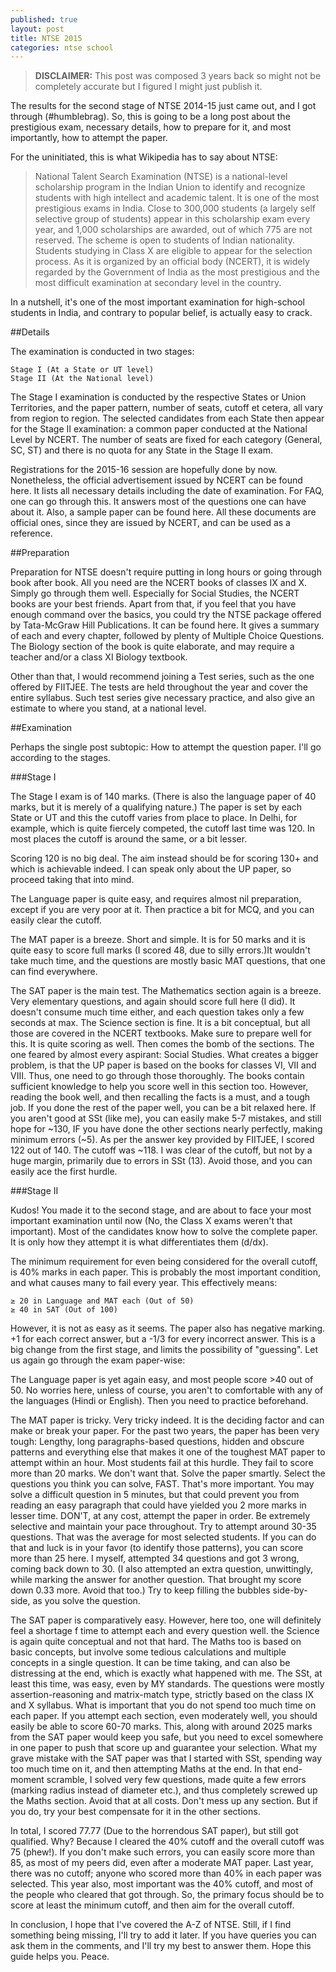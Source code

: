 ```yaml
---
published: true
layout: post
title: NTSE 2015
categories: ntse school
---
```

> **DISCLAIMER:** This post was composed 3 years back so might not be completely accurate but I figured I might just publish it.

The results for the second stage of NTSE 2014-15 just came out, and I got through (#humblebrag). So, this is going to be a long post about the prestigious exam, necessary details, how to prepare for it, and most importantly, how to attempt the paper.

For the uninitiated, this is what Wikipedia has to say about NTSE:

> National Talent Search Examination (NTSE) is a national-level scholarship program in the Indian Union to identify and recognize students with high intellect and academic talent. It is one of the most prestigious exams in India. Close to 300,000 students (a largely self selective group of students) appear in this scholarship exam every year, and 1,000 scholarships are awarded, out of which 775 are not reserved. The scheme is open to students of Indian nationality. Students studying in Class X are eligible to appear for the selection process. As it is organized by an official body (NCERT), it is widely regarded by the Government of India as the most prestigious and the most difficult examination at secondary level in the country.

In a nutshell, it's one of the most important examination for high-school students in India, and contrary to popular belief, is actually easy to crack.

##Details

The examination is conducted in two stages:

    Stage I (At a State or UT level)
    Stage II (At the National level)

The Stage I examination is conducted by the respective States or Union Territories, and the paper pattern, number of seats, cutoff et cetera, all vary from region to region. The selected candidates from each State then appear for the Stage II examination: a common paper conducted at the National Level by NCERT. The number of seats are fixed for each category (General, SC, ST) and there is no quota for any State in the Stage II exam.

Registrations for the 2015-16 session are hopefully done by now. Nonetheless, the official advertisement issued by NCERT can be found here. It lists all necessary details including the date of examination. For FAQ, one can go through this. It answers most of the questions one can have about it. Also, a sample paper can be found here. All these documents are official ones, since they are issued by NCERT, and can be used as a reference.

##Preparation

Preparation for NTSE doesn't require putting in long hours or going through book after book. All you need are the NCERT books of classes IX and X. Simply go through them well. Especially for Social Studies, the NCERT books are your best friends. Apart from that, if you feel that you have enough command over the basics, you could try the NTSE package offered by Tata-McGraw Hill Publications. It can be found here. It gives a summary of each and every chapter, followed by plenty of Multiple Choice Questions. The Biology section of the book is quite elaborate, and may require a teacher and/or a class XI Biology textbook.

Other than that, I would recommend joining a Test series, such as the one offered by FIITJEE. The tests are held throughout the year and cover the entire syllabus. Such test series give necessary practice, and also give an estimate to where you stand, at a national level.

##Examination

Perhaps the single post subtopic: How to attempt the question paper. I'll go according to the stages.

###Stage I

The Stage I exam is of 140 marks. (There is also the language paper of 40 marks, but it is merely of a qualifying nature.) The paper is set by each State or UT and this the cutoff varies from place to place. In Delhi, for example, which is quite fiercely competed, the cutoff last time was 120. In most places the cutoff is around the same, or a bit lesser.

Scoring 120 is no big deal. The aim instead should be for scoring 130+ and which is achievable indeed. I can speak only about the UP paper, so proceed taking that into mind.

The Language paper is quite easy, and requires almost nil preparation, except if you are very poor at it. Then practice a bit for MCQ, and you can easily clear the cutoff.

The MAT paper is a breeze. Short and simple. It is for 50 marks and it is quite easy to score full marks (I scored 48, due to silly errors.)It wouldn't take much time, and the questions are mostly basic MAT questions, that one can find everywhere.

The SAT paper is the main test. The Mathematics section again is a breeze. Very elementary questions, and again should score full here (I did). It doesn't consume much time either, and each question takes only a few seconds at max. The Science section is fine. It is a bit conceptual, but all those are covered in the NCERT textbooks. Make sure to prepare well for this. It is quite scoring as well. Then comes the bomb of the sections. The one feared by almost every aspirant: Social Studies. What creates a bigger problem, is that the UP paper is based on the books for classes VI, VII and VIII. Thus, one need to go through those thoroughly. The books contain sufficient knowledge to help you score well in this section too. However, reading the book well, and then recalling the facts is a must, and a tough job.  If you done the rest of the paper well, you can be a bit relaxed here. If you aren't good at SSt (like me), you can easily make 5-7 mistakes, and still hope for ~130, IF you have done the other sections nearly perfectly, making minimum errors (~5). As per the answer key provided by FIITJEE, I scored 122 out of 140. The cutoff was ~118. I was clear of the cutoff, but not by a huge margin, primarily due to errors in SSt (13). Avoid those, and you can easily ace the first hurdle.

###Stage II

Kudos! You made it to the second stage, and are about to face your most important examination until now (No, the Class X exams weren't that important).  Most of the candidates know how to solve the complete paper. It is only how they attempt it is what differentiates them (d/dx).

The minimum requirement for even being considered for the overall cutoff, is 40% marks in each paper. This is probably the most important condition, and what causes many to fail every year. This effectively means:

    ≥ 20 in Language and MAT each (Out of 50)
    ≥ 40 in SAT (Out of 100)

However,  it is not as easy as it seems. The paper also has negative marking. +1 for each correct answer, but a -1/3 for every incorrect answer. This is a big change from the first stage, and limits the possibility of "guessing". Let us again go through the exam paper-wise:

The Language paper is yet again easy, and most people score >40 out of 50. No worries here, unless of course, you aren't to comfortable with any of the languages (Hindi or English). Then you need to practice beforehand.

The MAT paper is tricky. Very tricky indeed. It is the deciding factor and can make or break your paper. For the past two years, the paper has been very tough: Lengthy, long paragraphs-based questions, hidden and obscure patterns and everything else that makes it one of the toughest MAT paper to attempt within an hour. Most students fail at this hurdle. They fail to score more than 20 marks. We don't want that. Solve the paper smartly. Select the questions you think you can solve, FAST. That's more important. You may solve a difficult question in 5 minutes, but that could prevent you from reading an easy paragraph that could have yielded you 2 more marks in lesser time. DON'T, at any cost, attempt the paper in order. Be extremely selective and maintain your pace throughout. Try to attempt around 30-35 questions. That was the average for most selected students. If you can do that and luck is in your favor (to identify those patterns), you can score more than 25 here. I myself, attempted 34 questions and got 3 wrong, coming back down to 30. (I also attempted an extra question, unwittingly, while marking the answer for another question. That brought my score down 0.33 more. Avoid that too.) Try to keep filling the bubbles side-by-side, as you solve the question.

The SAT paper is comparatively easy. However, here too, one will definitely feel a shortage f time to attempt each and every question well. the Science is again quite conceptual and not that hard. The Maths too is based on basic concepts, but involve some tedious calculations and multiple concepts in a single question. It can be time taking, and can also be distressing at the end, which is exactly what happened with me. The SSt, at least this time, was easy, even by MY standards. The questions were mostly assertion-reasoning and matrix-match type, strictly based on the class IX and X syllabus. What is important that you do not spend too much time on each paper. If you attempt each section, even moderately well, you should easily be able to score 60-70 marks. This, along with around 2025 marks from the SAT paper would keep you safe, but you need to excel somewhere in one paper to push that score up and guarantee your selection. What my grave mistake with the SAT paper was that I started with SSt, spending way too much time on it, and then attempting Maths at the end. In that end-moment scramble, I solved very few questions, made quite a few errors (marking radius instead of diameter etc.), and thus completely screwed up the Maths section. Avoid that at all costs. Don't mess up any section. But if you do, try your best compensate for it in the other sections.

In total, I scored 77.77 (Due to the horrendous SAT paper), but still got qualified. Why? Because I cleared the 40% cutoff and the overall cutoff was 75 (phew!). If you don't make such errors, you can easily score more than 85, as most of my peers did, even after a moderate MAT paper. Last year, there was no cutoff; anyone who scored more than 40% in each paper was selected. This year also, most important was the 40% cutoff, and most of the people who cleared that got through. So, the primary focus should be to score at least the minimum cutoff, and then aim for the overall cutoff.

In conclusion, I hope that I've covered the A-Z of NTSE. Still, if I find something being missing, I'll try to add it later. If you have queries you can ask them in the comments, and I'll try my best to answer them. Hope this guide helps you. Peace.

